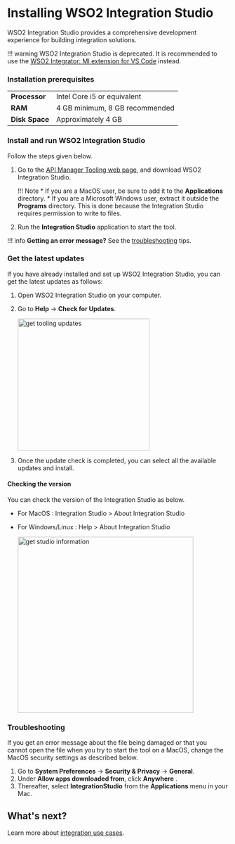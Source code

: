 # Installing WSO2 Integration Studio

WSO2 Integration Studio provides a comprehensive development experience for building integration solutions.

!!! warning
    WSO2 Integration Studio is deprecated. It is recommended to use the [WSO2 Integrator: MI extension for VS Code]({{base_path}}/develop/mi-for-vscode/mi-for-vscode-overview/) instead.

### Installation prerequisites

<table>
    <tr>
        <td><b>Processor</b></td>
        <td>Intel Core i5 or equivalent </td>
    </tr>
    <tr>
        <td><b>RAM</b></td>
        <td>4 GB minimum, 8 GB recommended </td>
    </tr>
    <tr>
        <td><b>Disk Space</b></td>
        <td>Approximately 4 GB </td>
    </tr>
</table>

### Install and run WSO2 Integration Studio

Follow the steps given below.

1.  Go to the [API Manager Tooling web page](https://wso2.com/api-management/tooling/), and download WSO2 Integration Studio.

    !!! Note
        * If you are a MacOS user, be sure to add it to the **Applications** directory.
        * If you are a Microsoft Windows user, extract it outside the **Programs** directory. This is done because the Integration Studio requires permission to write to files.
        
3.  Run the **Integration Studio** application to start the tool.

!!! info
    **Getting an error message?** See the [troubleshooting](#troubleshooting) tips.

### Get the latest updates

If you have already installed and set up WSO2 Integration Studio, you can get the latest updates as follows:

1.  Open WSO2 Integration Studio on your computer.
2.  Go to **Help** -> **Check for Updates**.

    <a href="{{base_path}}/assets/img/integrate/get-tooling-updates.png"><img src="{{base_path}}/assets/img/integrate/get-tooling-updates.png" alt="get tooling updates" width="300"></a>

3.  Once the update check is completed, you can select all the available updates and install.

#### Checking the version

You can check the version of the Integration Studio as below.

* For MacOS : Integration Studio > About Integration Studio
* For Windows/Linux : Help > About Integration Studio

    <a href="{{base_path}}/assets/img/integrate/about-integration-studio.jpg"><img src="{{base_path}}/assets/img/integrate/about-integration-studio.jpg" alt="get studio information" width="400"></a>

### Troubleshooting

If you get an error message about the file being damaged or that you
cannot open the file when you try to start the tool on a MacOS, change the
MacOS security settings as described below.

1.  Go to **System Preferences** -\> **Security & Privacy** -\> **General**.
2.  Under **Allow apps downloaded from**, click **Anywhere** .
3.  Thereafter, select **IntegrationStudio** from the **Applications** menu in your Mac.

## What's next?

Learn more about [integration use cases]({{base_path}}/learn/learn-overview/#integration-use-cases).
